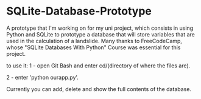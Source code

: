 # SQLite-Database-Prototype
A prototype that I'm working on for my uni project, 
which consists in using Python and SQLite to prototype a database that will store variables that are used in the calculation of a landslide. 
Many thanks to FreeCodeCamp, whose "SQLite Databases With Python" Course was essential for this project.

to use it:
1 - open Git Bash and enter cd/(directory of where the files are).

2 - enter 'python ourapp.py'.

Currently you can add, delete and show the full contents of the database.
